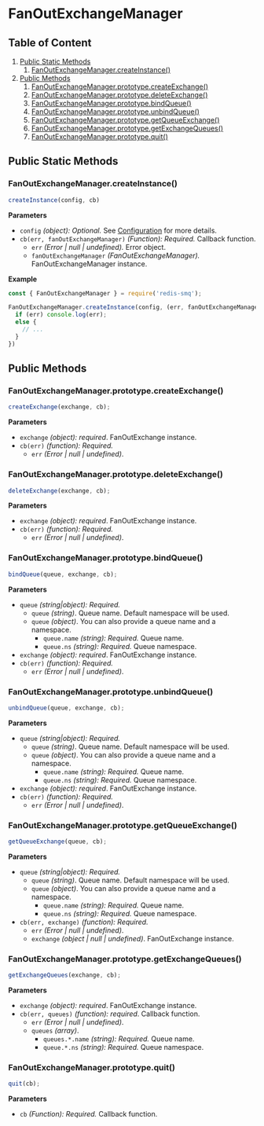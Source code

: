 # FanOutExchangeManager

## Table of Content

1. [Public Static Methods](#public-static-methods)
    1. [FanOutExchangeManager.createInstance()](#fanoutexchangemanagercreateinstance)
2. [Public Methods](#public-methods)
   1. [FanOutExchangeManager.prototype.createExchange()](#fanoutexchangemanagerprototypecreateexchange)
   2. [FanOutExchangeManager.prototype.deleteExchange()](#fanoutexchangemanagerprototypedeleteexchange)
   3. [FanOutExchangeManager.prototype.bindQueue()](#fanoutexchangemanagerprototypebindqueue)
   4. [FanOutExchangeManager.prototype.unbindQueue()](#fanoutexchangemanagerprototypeunbindqueue) 
   5. [FanOutExchangeManager.prototype.getQueueExchange()](#fanoutexchangemanagerprototypegetqueueexchange) 
   6. [FanOutExchangeManager.prototype.getExchangeQueues()](#fanoutexchangemanagerprototypegetexchangequeues) 
   7. [FanOutExchangeManager.prototype.quit()](#fanoutexchangemanagerprototypequit)

## Public Static Methods

### FanOutExchangeManager.createInstance()

```javascript
createInstance(config, cb)
```

**Parameters**

- `config` *(object): Optional.*  See [Configuration](/docs/configuration.md) for more details.
- `cb(err, fanOutExchangeManager)` *(Function): Required.* Callback function.
  - `err` *(Error | null | undefined).* Error object.
  - `fanOutExchangeManager` *(FanOutExchangeManager).* FanOutExchangeManager instance.

**Example**

```javascript
const { FanOutExchangeManager } = require('redis-smq');

FanOutExchangeManager.createInstance(config, (err, fanOutExchangeManager) => {
  if (err) console.log(err);
  else {
    // ...
  }
})
```

## Public Methods

### FanOutExchangeManager.prototype.createExchange()

```typescript
createExchange(exchange, cb);
```

**Parameters**

- `exchange` *(object): required*. FanOutExchange instance.
- `cb(err)` *(function): Required.*
    - `err` *(Error | null | undefined)*.

### FanOutExchangeManager.prototype.deleteExchange()

```typescript
deleteExchange(exchange, cb);
```

**Parameters**

- `exchange` *(object): required*. FanOutExchange instance.
- `cb(err)` *(function): Required.*
    - `err` *(Error | null | undefined)*.

### FanOutExchangeManager.prototype.bindQueue()

```typescript
bindQueue(queue, exchange, cb);
```

**Parameters**

- `queue` *(string|object): Required.*
  - `queue` *(string)*. Queue name. Default namespace will be used.
  - `queue` *(object)*. You can also provide a queue name and a namespace.
    - `queue.name` *(string): Required.* Queue name.
    - `queue.ns` *(string): Required.* Queue namespace.
- `exchange` *(object): required*. FanOutExchange instance.
- `cb(err)` *(function): Required.*
    - `err` *(Error | null | undefined)*.
### FanOutExchangeManager.prototype.unbindQueue()

```typescript
unbindQueue(queue, exchange, cb);
```

**Parameters**

- `queue` *(string|object): Required.*
  - `queue` *(string)*. Queue name. Default namespace will be used.
  - `queue` *(object)*. You can also provide a queue name and a namespace.
    - `queue.name` *(string): Required.* Queue name.
    - `queue.ns` *(string): Required.* Queue namespace.
- `exchange` *(object): required*. FanOutExchange instance.
- `cb(err)` *(function): Required.*
    - `err` *(Error | null | undefined)*.

### FanOutExchangeManager.prototype.getQueueExchange()

```typescript
getQueueExchange(queue, cb);
```

**Parameters**

- `queue` *(string|object): Required.*
  - `queue` *(string)*. Queue name. Default namespace will be used.
  - `queue` *(object)*. You can also provide a queue name and a namespace.
    - `queue.name` *(string): Required.* Queue name.
    - `queue.ns` *(string): Required.* Queue namespace.
- `cb(err, exchange)` *(function): Required.*
    - `err` *(Error | null | undefined)*.
    - `exchange` *(object | null | undefined)*. FanOutExchange instance.

### FanOutExchangeManager.prototype.getExchangeQueues()


```typescript
getExchangeQueues(exchange, cb);
```

**Parameters**

- `exchange` *(object): required*. FanOutExchange instance. 
- `cb(err, queues)` *(function): required*. Callback function.
  - `err` *(Error | null | undefined)*.
  - `queues` *(array)*.
    - `queues.*.name` *(string): Required.* Queue name.
    - `queue.*.ns` *(string): Required.* Queue namespace.

### FanOutExchangeManager.prototype.quit()

```javascript
quit(cb);
```

**Parameters**
- `cb` *(Function): Required.* Callback function.
